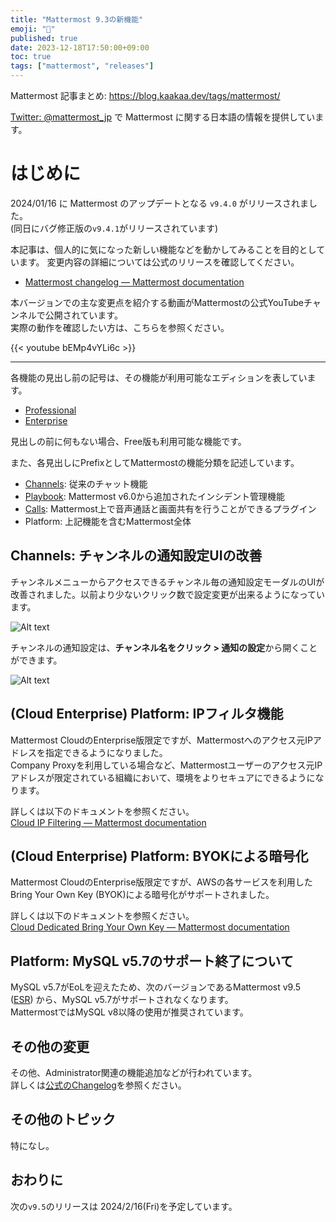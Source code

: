 ```yaml
---
title: "Mattermost 9.3の新機能"
emoji: "🎉"
published: true
date: 2023-12-18T17:50:00+09:00
toc: true
tags: ["mattermost", "releases"]
---
```


Mattermost 記事まとめ: https://blog.kaakaa.dev/tags/mattermost/

[Twitter: @mattermost_jp](https://twitter.com/mattermost_jp) で Mattermost に関する日本語の情報を提供しています。

# はじめに

2024/01/16 に Mattermost のアップデートとなる `v9.4.0` がリリースされました。  
(同日にバグ修正版の`v9.4.1`がリリースされています)  

本記事は、個人的に気になった新しい機能などを動かしてみることを目的としています。
変更内容の詳細については公式のリリースを確認してください。

- [Mattermost changelog — Mattermost documentation](https://docs.mattermost.com/deploy/mattermost-changelog.html#release-v9-4-feature-release)

本バージョンでの主な変更点を紹介する動画がMattermostの公式YouTubeチャンネルで公開されています。  
実際の動作を確認したい方は、こちらを参照ください。

{{< youtube bEMp4vYLi6c >}}

---

各機能の見出し前の記号は、その機能が利用可能なエディションを表しています。

- [Professional](https://mattermost.com/pricing/)
- [Enterprise](https://mattermost.com/pricing/)

見出しの前に何もない場合、Free版も利用可能な機能です。

また、各見出しにPrefixとしてMattermostの機能分類を記述しています。

- [Channels](https://docs.mattermost.com/guides/channels.html): 従来のチャット機能
- [Playbook](https://docs.mattermost.com/guides/playbooks.html): Mattermost v6.0から追加されたインシデント管理機能
- [Calls](https://docs.mattermost.com/channels/make-calls.html): Mattermost上で音声通話と画面共有を行うことができるプラグイン
- Platform: 上記機能を含むMattermost全体


## Channels: チャンネルの通知設定UIの改善

チャンネルメニューからアクセスできるチャンネル毎の通知設定モーダルのUIが改善されました。以前より少ないクリック数で設定変更が出来るようになっています。

![Alt text](https://blog.kaakaa.dev/images/posts/mattermost/releases-9.4/channels-channel-notification.png)

チャンネルの通知設定は、**チャンネル名をクリック > 通知の設定**から開くことができます。

![Alt text](https://blog.kaakaa.dev/images/posts/mattermost/releases-9.4/channels-channel-notification-menu.png)


## (Cloud Enterprise) Platform: IPフィルタ機能

Mattermost CloudのEnterprise版限定ですが、Mattermostへのアクセス元IPアドレスを指定できるようになりました。  
Company Proxyを利用している場合など、Mattermostユーザーのアクセス元IPアドレスが限定されている組織において、環境をよりセキュアにできるようになります。

詳しくは以下のドキュメントを参照ください。  
[Cloud IP Filtering — Mattermost documentation](https://docs.mattermost.com/manage/cloud-ip-filtering.html)

## (Cloud Enterprise) Platform: BYOKによる暗号化

Mattermost CloudのEnterprise版限定ですが、AWSの各サービスを利用したBring Your Own Key (BYOK)による暗号化がサポートされました。  

詳しくは以下のドキュメントを参照ください。  
[Cloud Dedicated Bring Your Own Key — Mattermost documentation](https://docs.mattermost.com/manage/cloud-byok.html)

## Platform: MySQL v5.7のサポート終了について

MySQL v5.7がEoLを迎えたため、次のバージョンであるMattermost v9.5 ([ESR](https://docs.mattermost.com/upgrade/extended-support-release.html)) から、MySQL v5.7がサポートされなくなります。  
MattermostではMySQL v8以降の使用が推奨されています。

## その他の変更

その他、Administrator関連の機能追加などが行われています。    
詳しくは[公式のChangelog](https://docs.mattermost.com/deploy/mattermost-changelog.html#release-v9-3-feature-release)を参照ください。

## その他のトピック

特になし。

## おわりに
次の`v9.5`のリリースは 2024/2/16(Fri)を予定しています。  
